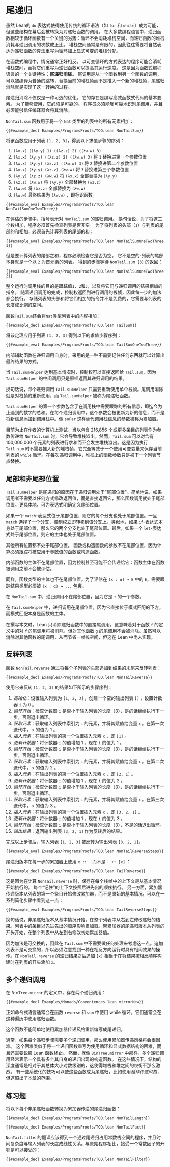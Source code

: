 # 尾递归

虽然 Lean的 `do` 表达式使得使用传统的循环语法（如 `for` 和 `while`）成为可能，但这些结构在幕后会被转换为对递归函数的调用。
在大多数编程语言中，递归函数相较于循环函数有一个关键的劣势：循环不会消耗堆栈空间，而递归函数的堆栈消耗与递归调用的次数成正比。
堆栈空间通常是有限的，因此往往需要将自然表达为递归函数的算法重写为循环加上显式可变的堆栈分配。

在函数式编程中，情况通常正好相反。
以可变循环的方式表达的程序可能会消耗堆栈空间，而将它们重写为递归函数可以提高其运行速度。
这是因为函数式编程语言的一个关键特性：**尾递归消除**。
尾调用是从一个函数到另一个函数的调用，可以被编译为普通的跳转，替换当前的堆栈帧而不是推入一个新的堆栈帧，尾递归消除就是实现了这一转换的过程。

尾递归消除不仅仅是一种可选的优化。
它的存在是编写高效函数式代码的基本要素。
为了能够使用，它必须是可靠的。
程序员必须能够可靠地识别尾调用，并且必须能够信任编译器会将其消除。

`NonTail.sum` 函数用于将一个 `Nat` 类型的列表中的所有元素相加：

```lean
{{#example_decl Examples/ProgramsProofs/TCO.lean NonTailSum}}
```

将该函数应用于列表 `[1, 2, 3]`，得到以下求值步骤的序列：

1. `(λx.x) ((λy.y) 1) ((λz.z) 2) ((λw.w) 3)`
2. `(λx.x) (λy.y) ((λz.z) 2) ((λw.w) 3)`   将 `1` 替换进第一个参数位置
3. `(λx.x) (λy.y) (λz.z) ((λw.w) 3)`   将 `2` 替换进第二个参数位置
4. `(λx.x) (λy.y) (λz.z) (λw.w)`   将 `3` 替换进第三个参数位置
5. `(λy.y) (λz.z) (λw.w)`   将 `(λx.x)` 全部替换为 `(λy.y)`
6. `(λz.z) (λw.w)`   将 `(λy.y)` 全部替换为 `(λz.z)`
7. `(λw.w)`   将 `(λz.z)` 全部替换为 `(λw.w)`
8. `(λw.w)`   最终结果为 `(λw.w)` ，即标识函数。

```lean
{{#example_eval Examples/ProgramsProofs/TCO.lean NonTailSumOneTwoThree}}
```

在评估的步骤中，括号表示对 `NonTail.sum` 的递归调用。
换句话说，为了将这三个数相加，程序必须首先检查列表是否非空。
为了将列表的头部（`1`）与列表的尾部的和相加，必须首先计算列表的尾部的和：

```lean
{{#example_eval Examples/ProgramsProofs/TCO.lean NonTailSumOneTwoThree 1}}
```

但是要计算列表的尾部之和，程序必须检查它是否为空。
它不是空的-列表的尾部本身就是一个以 `2` 为首元素的列表。
得到的步骤等待 `NonTail.sum [3]` 的返回：

```lean
{{#example_eval Examples/ProgramsProofs/TCO.lean NonTailSumOneTwoThree 2}}
```

整个运行时调用栈的目的是跟踪值`1`、`2`和`3`，以及将它们与递归调用的结果相加的指令。
随着递归调用的完成，控制权返回到进行调用的栈帧，因此每一步的加法都会执行。
存储列表的头部和将它们相加的指令并不是免费的，它需要与列表的长度成比例的空间。

函数`Tail.sum`还会将`Nat`类型列表中的内容相加：

```lean
{{#example_decl Examples/ProgramsProofs/TCO.lean TailSum}}
```

将该定理应用于列表 `[1, 2, 3]` 得到以下的求值步骤序列：

```lean
{{#example_eval Examples/ProgramsProofs/TCO.lean TailSumOneTwoThree}}
```

内部辅助函数在递归调用自身时，采用的是一种不需要记住任何东西就可以计算出最终结果的方式。

当 `Tail.sumHelper` 达到基本情况时，控制权可以直接返回给 `Tail.sum`，因为 `Tail.sumHelper` 的中间调用只是原样返回其递归调用的结果。

换句话说，每个递归调用 `Tail.sumHelper` 只需要重新使用单个栈帧。尾调用消除就是对栈帧的重新使用，而 `Tail.sumHelper` 被称为尾递归函数。

`Tail.sumHelper` 的第一个参数包含了在调用栈中需要跟踪的所有信息，即迄今为止遇到的数字的总和。在每个递归调用中，这个参数会被更新为新的信息，而不是将新信息添加到调用栈中。像 `soFar` 这样替代调用栈信息的参数被称为累加器。

目前为止在作者的计算机上测试，当以包含 216,856 个或更多条目的列表作为参数传递给 `NonTail.sum` 时，它会导致堆栈溢出。然而，`Tail.sum` 可以对含有 100,000,000 个元素的列表进行求和而不会发生堆栈溢出。这是因为执行 `Tail.sum` 时不需要推入新的堆栈帧，它完全等效于一个使用可变变量来保存当前列表的 `while` 循环。在每次递归调用中，堆栈上的函数参数只是被下一个列表节点替换。

## 尾部和非尾部位置

`Tail.sumHelper` 是尾递归的原因在于递归调用处于"尾部位置"。简单地说，如果调用者不需要以任何方式修改返回值，而是直接返回它，那么函数调用就处于尾部位置。更具体地，可为表达式明确定义尾部位置。

如果一个 `match`-表达式位于尾部位置，则它的每个分支也处于尾部位置。一旦 `match` 选择了一个分支，控制权立即转移到该分支上。类似地，如果 `if`-表达式本身处于尾部位置，那么它的两个分支也处于尾部位置。最后，如果一个 `let`-表达式处于尾部位置，则它的主体也处于尾部位置。

其他所有位置都不处于尾部位置。
函数或构造函数的参数不在尾部位置，因为计算必须跟踪将被应用于参数值的函数或构造函数。

内部函数的主体不在尾部位置，因为控制甚至可能不会传递给它：函数主体在函数被调用之前不会被评估。

同样，函数类型的主体也不在尾部位置。为了评估在 `(x : α) → E` 中的 `E`，需要跟踪结果类型必须被 `(x : α) → ...` 包裹。

在 `NonTail.sum` 中，递归调用不在尾部位置，因为它是 `+` 的一个参数。

在 `Tail.sumHelper` 中，递归调用在尾部位置，因为它直接位于模式匹配的下方，而模式匹配本身是函数的主体。

在撰写本文时，Lean 只消除递归函数中的直接尾调用。这意味着对于函数 `f` 的定义中的对 `f` 的尾调用将被消除，但对其他函数 `g` 的尾调用不会被消除。虽然可以消除对其他函数的尾调用，从而节省一帧栈空间，但这在 Lean 中尚未实现。

## 反转列表

函数 `NonTail.reverse` 通过将每个子列表的头部追加到结果的末尾来反转列表：

```lean
{{#example_decl Examples/ProgramsProofs/TCO.lean NonTailReverse}}
```

使用它来反转 `[1, 2, 3]` 的结果如下所示的步骤序列：

1. *初始化*：设置输入列表为 `[1, 2, 3]` ，创建一个空的输出列表 `[]` ，设置计数器 `i` 为 0 。
2. *循环开始*：检查计数器 `i` 是否小于输入列表的长度（3），是的话继续执行下一步，否则退出循环。
3. *获取元素*：获取输入列表中索引为 `i` 的元素，并将其赋值给变量 `x` 。在第一次迭代中， `x` 的值为 1 。
4. *插入元素*：在输出列表的第一个位置插入元素 `x` ，即 `[1]` 。
5. *更新计数器*：将计数器 `i` 的值增加 1 ，现在 `i` 的值为 1 。
6. *循环开始*：检查计数器 `i` 是否小于输入列表的长度（3），是的话继续执行下一步，否则退出循环。
7. *获取元素*：获取输入列表中索引为 `i` 的元素，并将其赋值给变量 `x` 。在第二次迭代中， `x` 的值为 2 。
8. *插入元素*：在输出列表的第一个位置插入元素 `x` ，即 `[2, 1]` 。
9. *更新计数器*：将计数器 `i` 的值增加 1 ，现在 `i` 的值为 2 。
10. *循环开始*：检查计数器 `i` 是否小于输入列表的长度（3），是的话继续执行下一步，否则退出循环。
11. *获取元素*：获取输入列表中索引为 `i` 的元素，并将其赋值给变量 `x` 。在第三次迭代中， `x` 的值为 3 。
12. *插入元素*：在输出列表的第一个位置插入元素 `x` ，即 `[3, 2, 1]` 。
13. *更新计数器*：将计数器 `i` 的值增加 1 ，现在 `i` 的值为 3 。
14. *循环开始*：检查计数器 `i` 是否小于输入列表的长度（3），不是的话退出循环。
15. *输出结果*：返回输出列表 `[3, 2, 1]` 作为反转后的结果。

完成以上步骤后，输入列表 `[1, 2, 3]` 被反转为输出列表 `[3, 2, 1]`。

```lean
{{#example_eval Examples/ProgramsProofs/TCO.lean NonTailReverseSteps}}
```

尾递归版本在每一步的累加器上使用 `x :: ·` 而不是 `· ++ [x]` ：

```lean
{{#example_decl Examples/ProgramsProofs/TCO.lean TailReverse}}
```

这是因为在计算 `NonTail.reverse` 时，保存在每个栈帧中的上下文是从基本情况开始执行的。
每个“记住”的上下文按照后进先出的顺序执行。
另一方面，累加器传递版本从列表的第一个条目开始修改累加器，而不是原始的基本情况，可以在一系列简化步骤中看到这一点：

```lean
{{#example_eval Examples/ProgramsProofs/TCO.lean TailReverseSteps}}
```

换句话说，非尾递归版本从基本情况开始，在整个列表中从右到左修改递归的结果。列表中的条目以先进先出的顺序影响累加器。带累加器的尾递归版本从列表的开头开始，在整个列表中从左到右修改初始累加器值。

因为加法是可交换的，因此在 `Tail.sum` 中不需要做任何处理来考虑这一点。追加列表不是可交换的，所以必须注意找到一种在相反方向运行时具有相同效果的操作。在 `NonTail.reverse` 的递归结果之后追加 `[x]` 相当于在将结果按相反顺序构建时在列表的开头添加 `x`。

## 多个递归调用

在 `BinTree.mirror` 的定义中，存在两个递归调用：

```lean
{{#example_decl Examples/Monads/Conveniences.lean mirrorNew}}
```

正如命令式语言通常会在函数 `reverse` 和 `sum` 中使用 while 循环，它们通常会在这种遍历中使用递归函数。

这个函数不能简单地使用累加器传递风格重新编写成尾递归。

通常，如果每个递归步骤需要多个递归调用，那么使用累加器传递风格将会很困难。
这个困难类似于将一个递归函数重写为使用循环和显式数据结构的困难，而且还需要说服 Lean 函数终止。
然而，就像 `BinTree.mirror` 中那样，多个递归调用经常表示一个具有多个其自身的递归出现的构造函数。
在这些情况下，结构的深度通常是相对于其总体大小对数级别的，这使得堆栈和堆之间的权衡不那么激烈。
有一些系统化的技巧可以使这些函数成为尾递归，比如使用*延续传递风格*，但这超出了本章的范围。

## 练习题

将以下每个非尾递归函数转换为累加器传递的尾递归函数：

```lean
{{#example_decl Examples/ProgramsProofs/TCO.lean NonTailLength}} 
```



```lean
{{#example_decl Examples/ProgramsProofs/TCO.lean NonTailFact}}
```

`NonTail.filter`的翻译应该得到一个通过尾递归占用常数栈空间的程序，并且时间复杂度与输入列表的长度成线性关系。与原始程序相比，接受一个常数因子的开销是可以接受的：

```lean
{{#example_decl Examples/ProgramsProofs/TCO.lean NonTailFilter}}
```

